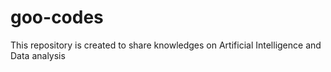 # goo-codes
This repository is created to share knowledges on Artificial Intelligence and Data analysis
